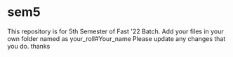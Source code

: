# sem5
This repository is for 5th Semester of Fast '22 Batch.
Add your files in your own folder named as your_roll#Your_name
Please update any changes that you do. thanks


